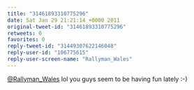 ```yaml
---
title: "31461893310775296"
date: Sat Jan 29 21:21:14 +0000 2011
original-tweet-id: "31461893310775296"
retweets: 0
favorites: 0
reply-tweet-id: "31449307622146048"
reply-user-id: "106775615"
reply-user-screen-name: "Rallyman_Wales"
---
```

<a href="https://twitter.com/Rallyman_Wales">@Rallyman_Wales</a> lol you guys seem to be having fun lately :-)
